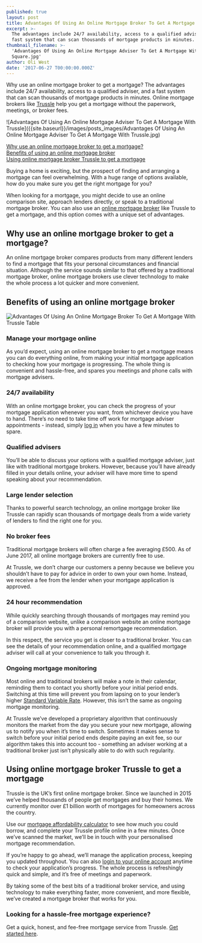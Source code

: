```yaml
---
published: true
layout: post
title: Advantages Of Using An Online Mortgage Broker To Get A Mortgage
excerpt: >-
  The advantages include 24/7 availability, access to a qualified adviser, and a
  fast system that can scan thousands of mortgage products in minutes.  
thumbnail_filename: >-
  'Advantages Of Using An Online Mortgage Adviser To Get A Mortgage With Trussle
  Square.jpg'
author: Oli West
date: '2017-06-27 T00:00:00.000Z'
---
```

Why use an online mortgage broker to get a mortgage? The advantages include 24/7 availability, access to a qualified adviser, and a fast system that can scan thousands of mortgage products in minutes. Online mortgage brokers like [Trussle](https://trussle.com/?utm_source=blog&utm_medium=get-started-cta&utm_campaign=170503) help you get a mortgage without the paperwork, meetings, or broker fees.

![Advantages Of Using An Online Mortgage Adviser To Get A Mortgage With Trussle]({{site.baseurl}}/images/posts_images/Advantages Of Using An Online Mortgage Adviser To Get A Mortgage With Trussle.jpg)

[Why use an online mortgage broker to get a mortgage?](#why-use-an-online-mortgage-broker-to-get-a-mortgage)  
[Benefits of using an online mortgage broker](#benefits-of-using-an-online-mortgage-broker)  
[Using online mortgage broker Trussle to get a mortgage](#using-online-mortgage-broker-trussle-to-get-a-mortgage)  
 
Buying a home is exciting, but the prospect of finding and arranging a mortgage can feel overwhelming. With a huge range of options available, how do you make sure you get the right mortgage for you?

When looking for a mortgage, you might decide to use an online comparison site, approach lenders directly, or speak to a traditional mortgage broker. You can also use an [online mortgage broker](https://trussle.com/?utm_source=blog&utm_medium=get-started-cta&utm_campaign=170503) like Trussle to get a mortgage, and this option comes with a unique set of advantages.

## Why use an online mortgage broker to get a mortgage?
An online mortgage broker compares products from many different lenders to find a mortgage that fits your personal circumstances and financial situation. Although the service  sounds similar to that offered by a traditional mortgage broker, online mortgage brokers use clever technology to make the whole process a lot quicker and more convenient.

## Benefits of using an online mortgage broker
![Advantages Of Using An Online Mortgage Broker To Get A Mortgage With Trussle Table]({{site.baseurl}}/posts/post_images/Advantages-Of-Using-An-Online-Mortgage-Broker-To-Get-A-Mortgage-Trussle-Table.png)

### Manage your mortgage online
As you’d expect, using an online mortgage broker to get a mortgage means you can do everything online, from making your initial mortgage application to checking how your mortgage is progressing. The whole thing is convenient and hassle-free, and spares you meetings and phone calls with mortgage advisers.

### 24/7 availability
With an online mortgage broker, you can check the progress of your mortgage application whenever you want, from whichever device you have to hand. There’s no need to take time off work for mortgage adviser appointments - instead, simply [log in](https://apply.trussle.com/login) when you have a few minutes to spare.

### Qualified advisers
You’ll be able to discuss your options with a qualified mortgage adviser, just like with traditional mortgage brokers. However, because you’ll have already filled in your details online, your adviser will have more time to spend speaking about your recommendation. 

### Large lender selection
Thanks to powerful search technology, an online mortgage broker like Trussle can rapidly scan thousands of mortgage deals from a wide variety of lenders to find the right one for you. 

### No broker fees
Traditional mortgage brokers will often charge a fee averaging £500. As of June 2017, all online mortgage brokers are currently free to use.

At Trussle, we don’t charge our customers a penny because we believe you shouldn’t have to pay for advice in order to own your own home. Instead, we receive a fee from the lender when your mortgage application is approved.

### 24 hour recommendation
While quickly searching through thousands of mortgages may remind you of a comparison website, unlike a comparison website an online mortgage broker will provide you with a personal remortgage recommendation.

In this respect, the service you get is closer to a traditional broker. You can see the details of your recommendation online, and a qualified mortgage adviser will call at your convenience to talk you through it.

### Ongoing mortgage monitoring
Most online and traditional brokers will make a note in their calendar, reminding them to contact you shortly before your initial period ends. Switching at this time will prevent you from lapsing on to your lender’s higher [Standard Variable Rate](https://trussle.com/blog/what-is-a-standard-variable-rate). However, this isn’t the same as ongoing mortgage monitoring.

At Trussle we’ve developed a proprietary algorithm that continuously monitors the market from the day you secure your new mortgage, allowing us to notify you when it’s time to switch. Sometimes it makes sense to switch before your initial period ends despite paying an exit fee, so our algorithm takes this into account too - something an adviser working at a traditional broker just isn’t physically able to do with such regularity.

## Using online mortgage broker Trussle to get a mortgage
Trussle is the UK’s first online mortgage broker. Since we launched in 2015 we’ve helped thousands of people get mortgages and buy their homes. We currently monitor over £1 billion worth of mortgages for homeowners across the country. 

Use our [mortgage affordability calculator](https://apply.trussle.com/affordability-calculator?utm_source=blog&utm_medium=get-started-cta&utm_campaign=170503) to see how much you could borrow, and complete your Trussle profile online in a few minutes. Once we’ve scanned the market, we’ll be in touch with your personalised mortgage recommendation. 

If you’re happy to go ahead, we’ll manage the application process, keeping you updated throughout. You can also [login to your online account](https://apply.trussle.com/login) anytime to check your application’s progress. The whole process is refreshingly quick and simple, and it’s free of meetings and paperwork. 

By taking some of the best bits of a traditional broker service, and using technology to make everything faster, more convenient, and more flexible, we’ve created a mortgage broker that works for you.

### Looking for a hassle-free mortgage experience?

Get a quick, honest, and fee-free mortgage service from Trussle. [Get started here](https://trussle.com/?utm_source=blog&utm_medium=get-started-cta&utm_campaign=170503).
